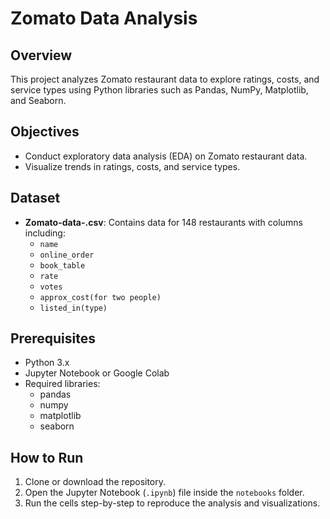 # Zomato Data Analysis

## Overview
This project analyzes Zomato restaurant data to explore ratings, costs, and service types using Python libraries such as Pandas, NumPy, Matplotlib, and Seaborn.

## Objectives
- Conduct exploratory data analysis (EDA) on Zomato restaurant data.  
- Visualize trends in ratings, costs, and service types.

## Dataset
- **Zomato-data-.csv**: Contains data for 148 restaurants with columns including:  
  - `name`  
  - `online_order`  
  - `book_table`  
  - `rate`  
  - `votes`  
  - `approx_cost(for two people)`  
  - `listed_in(type)`

## Prerequisites
- Python 3.x  
- Jupyter Notebook or Google Colab  
- Required libraries:  
  - pandas  
  - numpy  
  - matplotlib  
  - seaborn

## How to Run
1. Clone or download the repository.  
2. Open the Jupyter Notebook (`.ipynb`) file inside the `notebooks` folder.  
3. Run the cells step-by-step to reproduce the analysis and visualizations.

